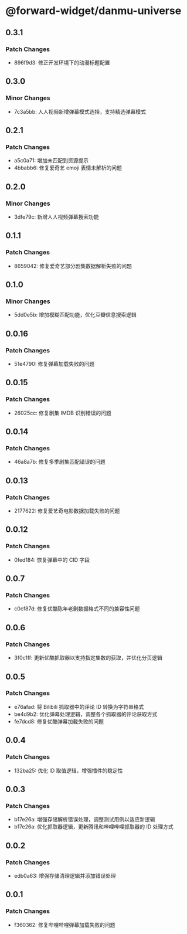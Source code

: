 # @forward-widget/danmu-universe

## 0.3.1

### Patch Changes

- 896f9d3: 修正开发环境下的动漫标题配置

## 0.3.0

### Minor Changes

- 7c3a5bb: 人人视频新增弹幕模式选择，支持精选弹幕模式

## 0.2.1

### Patch Changes

- a5c0a71: 增加未匹配到资源提示
- 4bbabb6: 修复爱奇艺 emoji 表情未解析的问题

## 0.2.0

### Minor Changes

- 3dfe79c: 新增人人视频弹幕搜索功能

## 0.1.1

### Patch Changes

- 8659042: 修复爱奇艺部分剧集数据解析失败的问题

## 0.1.0

### Minor Changes

- 5dd0e5b: 增加模糊匹配功能，优化豆瓣信息搜索逻辑

## 0.0.16

### Patch Changes

- 51e4790: 修复弹幕加载失败的问题

## 0.0.15

### Patch Changes

- 26025cc: 修复剧集 IMDB 识别错误的问题

## 0.0.14

### Patch Changes

- 46a8a7b: 修复多季剧集匹配错误的问题

## 0.0.13

### Patch Changes

- 2177622: 修复爱艺奇电影数据加载失败的问题

## 0.0.12

### Patch Changes

- 0fed184: 恢复弹幕中的 CID 字段

## 0.0.7

### Patch Changes

- c0cf87d: 修复优酷陈年老剧数据格式不同的兼容性问题

## 0.0.6

### Patch Changes

- 3f0c1ff: 更新优酷抓取器以支持指定集数的获取，并优化分页逻辑

## 0.0.5

### Patch Changes

- e76afad: 将 Bilibili 抓取器中的评论 ID 转换为字符串格式
- be4d9b2: 优化弹幕处理逻辑，调整各个抓取器的评论获取方式
- fe7dcd8: 修复优酷弹幕加载失败的问题

## 0.0.4

### Patch Changes

- 132ba25: 优化 ID 取值逻辑，增强插件的稳定性

## 0.0.3

### Patch Changes

- b17e26a: 增强存储解析错误处理，调整测试用例以适应新逻辑
- b17e26a: 优化抓取器逻辑，更新腾讯和哔哩哔哩抓取器的 ID 处理方式

## 0.0.2

### Patch Changes

- edb0a63: 增强存储清理逻辑并添加错误处理

## 0.0.1

### Patch Changes

- f360362: 修复哔哩哔哩弹幕加载失败的问题
